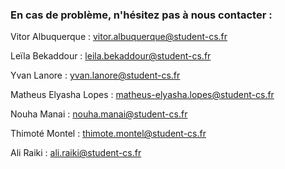 ### En cas de problème, n'hésitez pas à nous contacter :

Vitor Albuquerque : vitor.albuquerque@student-cs.fr

Leïla Bekaddour : leila.bekaddour@student-cs.fr

Yvan Lanore : yvan.lanore@student-cs.fr

Matheus Elyasha Lopes : matheus-elyasha.lopes@student-cs.fr

Nouha Manai : nouha.manai@student-cs.fr

Thimoté Montel : thimote.montel@student-cs.fr

Ali Raiki : ali.raiki@student-cs.fr
